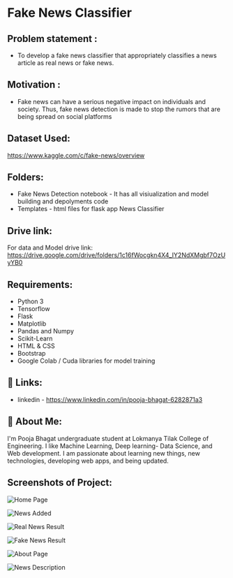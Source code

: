 # Fake News Classifier

## Problem statement : 
- To develop a fake news classifier that appropriately classifies a news article as real news or fake news.

## Motivation :
- Fake news can have a serious negative impact on individuals and society. Thus, fake news detection is made to stop the rumors that are being spread on social platforms
## Dataset Used:
 https://www.kaggle.com/c/fake-news/overview

## Folders:

- Fake News Detection notebook - It has all visiualization and model building and depolyments code
- Templates - html files for flask app News Classifier

## Drive link:
For data and Model drive link: 
https://drive.google.com/drive/folders/1c16fWocgkn4X4_IY2NdXMgbf7OzUyYB0

## Requirements:

- Python 3
- Tensorflow
- Flask
- Matplotlib
- Pandas and Numpy
- Scikit-Learn
- HTML & CSS
- Bootstrap
- Google Colab / Cuda libraries for model training

## 🔗 Links:

- linkedin - https://www.linkedin.com/in/pooja-bhagat-6282871a3

## 🚀 About Me:
I'm Pooja Bhagat undergraduate student at Lokmanya Tilak College of Engineering. I like Machine Learning, Deep learning- Data Science, and Web development. I am passionate about learning new things, new technologies, developing web apps, and being updated.
## Screenshots of Project:

![Home Page](https://blogger.googleusercontent.com/img/a/AVvXsEi4caCCq0UOJ0VNh5pZ0JZ1OUdq7YJLJNqgRps5nDZXNX-aYU90rE0eKvQvw884qwRIxAU-sEd8vMNEhuzc98DkoTG2H9gmWFScA2e0OM0GYUFYUy4IiNxoIyRBUxYHQdaaF5rhX8sDTVF0sr8TTh0NXSgP8wlxMFnhgAMwMKl0CE3j9OcNSsIcxLL_)

![News Added](https://blogger.googleusercontent.com/img/a/AVvXsEgjvRqxsF4_wcMWN5_P4pTCX89RZYMCU9u2VOrxv-glMQAVA2X5bkkA81sF820qBom5cxG6cRaHg-goWyEJWu6KJXLUfKKy4tpaUmv3V7cliUbIpWzGsqZXgwySeNwhzJ8V_iQwRgbRrHkXP_cpJHPRzshQUH4rf6KIt9J_7lvqAbvUhjfX3u0fCx0s)

![Real News Result](https://blogger.googleusercontent.com/img/a/AVvXsEizn-JCUTxba5-gCXgwz8s2Y05zgu_aNGu-EwcOPOH0v-LaNqUUT0KCRsaYOAxHDQq7ZzIitaJCvlKuisi8qwSk_C70QPAnN5I5p7Eoj0oAXxquq3gmKzGsgYIGygT2hhA0I9eJ87jssYZJSZUDROwUIrS4eQTUe8PbjGQtKjJWTvenQoqfyvzvDqet)

![Fake News Result](https://blogger.googleusercontent.com/img/a/AVvXsEhqkzBoQXa5fz0ZMtr5H2xGLFM4yEMVIX8d6eTjiJv0hcGuoEqRZVDveCumPRLCA0C3TpYwjlDMt-mocNUc1ifrWzdLHuvdZAuMAVS9PeNfptUHNBMDlu-EVbMXCiz877b9rKve_7TnNcP8lZpCYIYAwLDRrU4dTmm36uWdNvV7c3Tg4W9izDj9AXJt=s1920)

![About Page](https://blogger.googleusercontent.com/img/a/AVvXsEjCbZe5TdjkE8jjxeMthTWoIc7YZjpVEiR4poogQhodfD1QHnuECF-RVKbspZG0el3gYbPLjtPekFVKqlkgDG3EjVocBXCEqlMGTRl7sFTCWjPScOQ-jJgIYkdPU_o3bMvC2sKS9p3dkFIMbr6iSIc26ynrpXLECXdKjVJJYC7uYRKTJxo9sP_eXjRL)

![News Description](https://blogger.googleusercontent.com/img/a/AVvXsEiASTFEBC6pBbAH6PXWFSK4h6BhXGXoNHJld6ZsQHgyCeD6D0VfMWZXCh0hsb-cnkMUTXiNVnSrOX21tfl5knhjUEB2KzNq1OFEjBE0E0NTPeAPPYTklb8JAqjvtmZK5bEbG102inxeZNbCpM7FzWR1pISg2C77nQZr8uI-6MSW4_XGqBuea4Z2M6Xh)
  
  
  

